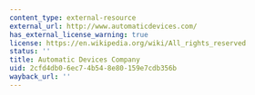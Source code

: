 ```yaml
---
content_type: external-resource
external_url: http://www.automaticdevices.com/
has_external_license_warning: true
license: https://en.wikipedia.org/wiki/All_rights_reserved
status: ''
title: Automatic Devices Company
uid: 2cfd4db0-6ec7-4b54-8e80-159e7cdb356b
wayback_url: ''
---
```

